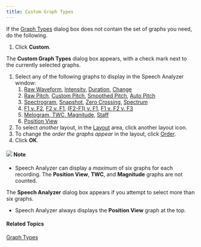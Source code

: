 ```yaml
---
title: Custom Graph Types
---
```


If the [Graph Types](types) dialog box does not contain the set of graphs you need, do the following.

1. Click **Custom**.

The **Custom Graph Types** dialog box appears, with a check mark next to the currently selected graphs.

1. Select any of the following graphs to display in the Speech Analyzer window:
   1. [Raw Waveform](raw-waveform), [Intensity](intensity), [Duration](duration), [Change](change)
   1. [Raw Pitch](raw-pitch), [Custom Pitch](custom-pitch), [Smoothed Pitch](smoothed-pitch), [Auto Pitch](auto-pitch)
   1. [Spectrogram](spectrogram), [Snapshot](snapshot-spectrogram), [Zero Crossing](zero-crossing), [Spectrum](spectrum)
   1. [F1 v. F2](f1-v-f2), [F2 v. F1](f2-v-f1), [(F2-F1) v. F1](f2-f1-v-f1), [F1 v. F2 v. F3](f1-v-f2-v-f3)
   1. [Melogram, TWC, Magnitude](music/melogram), [Staff](music/staff)
   1. [Position View](position-view)
1. To select *another* layout, in the [Layout](../layout) area, click another layout icon.
1. To change the *order the graphs appear* in the layout, click [Order](order).
1. Click **OK**.

#### ![](../../../../images/001.png) **Note**
- Speech Analyzer can display a *maximum* of six graphs for each recording. The **Position View**, **TWC**, and **Magnitude** graphs are not counted.

The **Speech Analyzer** dialog box appears if you attempt to select more than six graphs.

- Speech Analyzer always displays the **Position View** graph at the top.

#### **Related Topics**
[Graph Types](overview)


